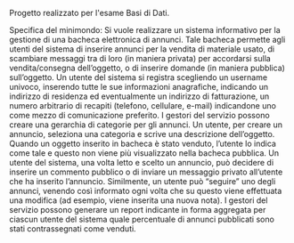 Progetto realizzato per l'esame Basi di Dati.

Specifica del minimondo:
Si vuole realizzare un sistema informativo per la gestione di una bacheca elettronica di annunci. Tale bacheca permette agli utenti del sistema di inserire annunci per la vendita di materiale usato, di scambiare messaggi tra di loro (in maniera privata) per accordarsi sulla vendita/consegna dell’oggetto, o di inserire domande (in maniera pubblica) sull’oggetto. 
Un utente del sistema si registra scegliendo un username univoco, inserendo tutte le sue informazioni anagrafiche, indicando un indirizzo di residenza ed eventualmente un indirizzo di fatturazione, un numero arbitrario di recapiti (telefono, cellulare, e-mail) indicandone uno come mezzo di comunicazione preferito. 
I gestori del servizio possono creare una gerarchia di categorie per gli annunci. Un utente, per creare un annuncio, seleziona una categoria e scrive una descrizione dell’oggetto. Quando un oggetto inserito in bacheca è stato venduto, l’utente lo indica come tale e questo non viene più visualizzato nella bacheca pubblica. 
Un utente del sistema, una volta letto e scelto un annuncio, può decidere di inserire un commento pubblico o di inviare un messaggio privato all’utente che ha inserito l’annuncio. Similmente, un utente può “seguire” uno degli annunci, venendo così informato ogni volta che su questo viene effettuata una modifica (ad esempio, viene inserita una nuova nota). 
I gestori del servizio possono generare un report indicante in forma aggregata per ciascun utente del sistema quale percentuale di annunci pubblicati sono stati contrassegnati come venduti. 
